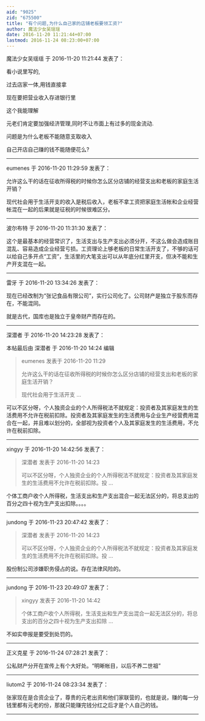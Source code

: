 ```yaml
---
aid: "9025"
zid: "675500"
title: "有个问题,为什么自己家的店铺老板要领工资?"
author: 魔法少女吴瑶瑶
date: 2016-11-20 11:21:44+07:00
lastmod: 2016-11-24 08:23:00+07:00
---
```


魔法少女吴瑶瑶 于 2016-11-20 11:21:44 发表了：

看小说里写的,

过去店家一体,用钱直接拿

现在要把营业收入存进银行里

这个我能理解

元老们肯定要加强经济管理,同时不让市面上有过多的现金流动.

问题是为什么老板不能随意支取收入

自己开店自己赚的钱不能随便花么?

---

eumenes 于 2016-11-20 11:29:59 发表了：

允许这么干的话在征收所得税的时候你怎么区分店铺的经营支出和老板的家庭生活开销？

现代社会用于生活开支的收入是税后收入，老板不拿工资把家庭生活帐和企业经营帐混在一起的后果就是征税的时候很难区分。

---

波尔布特 于 2016-11-20 11:31:30 发表了：

这个是最基本的经营常识了，生活支出与生产支出必须分开，不这么做会造成账目混乱、容易造成企业经营亏损。工资理论上够老板的日常生活开支了，不够的话可以给自己多开点“工资”，生活里的大笔支出可以从年底分红里开支，但决不能和生产开支混在一起。

---

雷牙 于 2016-11-20 13:34:26 发表了：

现在已经改制为“张记食品有限公司”，实行公司化了。公司财产是独立于股东而存在，不能混同。

就是古代，国库也是独立于皇帝财产而存在的。

---

深潜者 于 2016-11-20 14:23:28 发表了：

本帖最后由 深潜者 于 2016-11-20 14:24 编辑

> eumenes 发表于 2016-11-20 11:29
>
> 允许这么干的话在征收所得税的时候你怎么区分店铺的经营支出和老板的家庭生活开销？
>
> 现代社会用于生活开支 ...

可以不区分呀，个人独资企业的个人所得税法不就规定：投资者及其家庭发生的生活费用不允许在税前扣除。投资者及其家庭发生的生活费用与企业生产经营费用混合在一起，并且难以划分的，全部视为投资者个人及其家庭发生的生活费用，不允许在税前扣除。

---

xingyy 于 2016-11-20 14:42:56 发表了：

> 深潜者 发表于 2016-11-20 14:23
>
> 可以不区分呀，个人独资企业的个人所得税法不就规定：投资者及其家庭发生的生活费用不允许在税前扣除。投 ...

个体工商户收个人所得税，生活支出和生产支出混合一起无法区分的，将总支出的百分之四十视为生产支出扣除。。。。

---

jundong 于 2016-11-23 20:47:42 发表了：

> 深潜者 发表于 2016-11-20 14:23
>
> 可以不区分呀，个人独资企业的个人所得税法不就规定：投资者及其家庭发生的生活费用不允许在税前扣除。投 ...

股份制公司涉嫌职务侵占的说。存在法律风险的。

---

jundong 于 2016-11-23 20:49:07 发表了：

> xingyy 发表于 2016-11-20 14:42
>
> 个体工商户收个人所得税，生活支出和生产支出混合一起无法区分的，将总支出的百分之四十视为生产支出扣除 ...

不如实申报是要受到处罚的。

---

正义克星 于 2016-11-24 07:28:21 发表了：

公私财产分开在宣传上有个大好处。“明晰帐目，以后不养二世祖”

---

liutom2 于 2016-11-24 08:23:34 发表了：

张家现在是合资企业了，尊贵的元老出资和他们家联营的，也就是说，赚的每一分钱里都有元老的份，那就只能赚完钱分红之后才是个人自己的钱。

---
